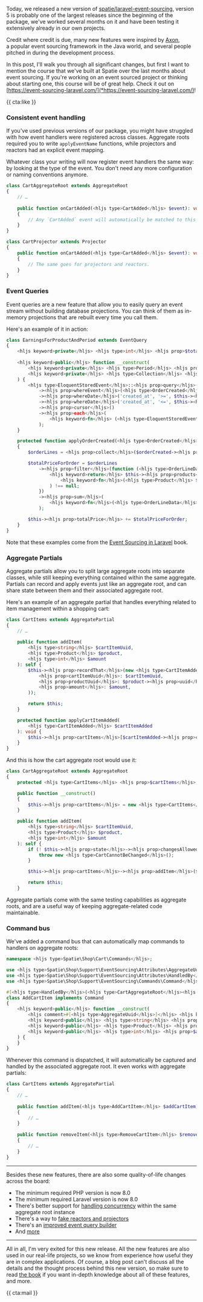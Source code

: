 Today, we released a new version of [spatie/laravel-event-sourcing](*https://github.com/spatie/laravel-event-sourcing), version 5 is probably one of the largest releases since the beginning of the package, we've worked several months on it and have been testing it extensively already in our own projects.

Credit where credit is due, many new features were inspired by [Axon](*https://docs.axoniq.io/reference-guide/),  
a popular event sourcing framework in the Java world, and several people pitched in during the development process.

In this post, I'll walk you through all significant changes, but first I want to mention the course that we've built at Spatie over the last months about event sourcing. If you're working on an event sourced project or thinking about starting one, this course will be of great help. Check it out on [https://event-sourcing-laravel.com/](*https://event-sourcing-laravel.com/)!

{{ cta:like }}

### Consistent event handling

If you've used previous versions of our package, you might have struggled with how event handlers were registered across classes. Aggregate roots required you to write `applyEventName` functions, while projectors and reactors had an explicit event mapping. 

Whatever class your writing will now register event handlers the same way: by looking at the type of the event. You don't need any more configuration or naming conventions anymore. 

```php
class CartAggregateRoot extends AggregateRoot
{
    // …
    
    public function onCartAdded(<hljs type>CartAdded</hljs> $event): void
    {
        // Any `CartAdded` event will automatically be matched to this handler
    }
}
```
```php
class CartProjector extends Projector
{
    public function onCartAdded(<hljs type>CartAdded</hljs> $event): void
    {
        // The same goes for projectors and reactors.
    }
}
```

### Event Queries

Event queries are a new feature that allow you to easily query an event stream without building database projections. You can think of them as in-memory projections that are rebuilt every time you call them. 

Here's an example of it in action:

```php
class EarningsForProductAndPeriod extends EventQuery
{
    <hljs keyword>private</hljs> <hljs type>int</hljs> <hljs prop>$totalPrice</hljs> = 0;
    
    <hljs keyword>public</hljs> function __construct(
        <hljs keyword>private</hljs> <hljs type>Period</hljs> <hljs prop>$period</hljs>,
        <hljs keyword>private</hljs> <hljs type>Collection</hljs> <hljs prop>$products</hljs>
    ) {
        <hljs type>EloquentStoredEvent</hljs>::<hljs prop>query</hljs>()
            -><hljs prop>whereEvent</hljs>(<hljs type>OrderCreated</hljs>::class)
            -><hljs prop>whereDate</hljs>('created_at', '>=', $this-><hljs prop>period</hljs>-><hljs prop>getStart</hljs>())
            -><hljs prop>whereDate</hljs>('created_at', '<=', $this-><hljs prop>period</hljs>-><hljs prop>getEnd</hljs>())
            -><hljs prop>cursor</hljs>()
            -><hljs prop>each</hljs>(
                <hljs keyword>fn</hljs> (<hljs type>EloquentStoredEvent</hljs> $event) => $this-><hljs prop>apply</hljs>($event)
            );
    }

    protected function applyOrderCreated(<hljs type>OrderCreated</hljs> $orderCreated): void 
    {
        $orderLines = <hljs prop>collect</hljs>($orderCreated-><hljs prop>orderData</hljs>-><hljs prop>orderLineData</hljs>);

        $totalPriceForOrder = $orderLines
            -><hljs prop>filter</hljs>(function (<hljs type>OrderLineData</hljs> $orderLineData) {
                <hljs keyword>return</hljs> $this-><hljs prop>products</hljs>-><hljs prop>first</hljs>(
                    <hljs keyword>fn</hljs>(<hljs type>Product</hljs> $product) => $orderLineData-><hljs prop>productEquals</hljs>($product)
                ) !== null;
            })
            -><hljs prop>sum</hljs>(
                <hljs keyword>fn</hljs>(<hljs type>OrderLineData</hljs> $orderLineData) => $orderLineData-><hljs prop>totalPriceIncludingVat</hljs>
            );

        $this-><hljs prop>totalPrice</hljs> += $totalPriceForOrder;
    }
}
```

Note that these examples come from the [Event Sourcing in Laravel](*https://event-sourcing-laravel.com/) book.

### Aggregate Partials

Aggregate partials allow you to split large aggregate roots into separate classes, while still keeping everything contained within the same aggregate. Partials can record and apply events just like an aggregate root, and can share state between them and their associated aggregate root.

Here's an example of an aggregate partial that handles everything related to item management within a shopping cart:

```php
class CartItems extends AggregatePartial
{
    // …
    
    public function addItem(
        <hljs type>string</hljs> $cartItemUuid, 
        <hljs type>Product</hljs> $product, 
        <hljs type>int</hljs> $amount
    ): self {
        $this-><hljs prop>recordThat</hljs>(new <hljs type>CartItemAdded</hljs>(
            <hljs prop>cartItemUuid</hljs>: $cartItemUuid,
            <hljs prop>productUuid</hljs>: $product-><hljs prop>uuid</hljs>,
            <hljs prop>amount</hljs>: $amount,
        ));

        return $this;
    }

    protected function applyCartItemAdded(
        <hljs type>CartItemAdded</hljs> $cartItemAdded
    ): void {
        $this-><hljs prop>cartItems</hljs>[$cartItemAdded-><hljs prop>cartItemUuid</hljs>] = null;
    }
}
```

And this is how the cart aggregate root would use it:

```php
class CartAggregateRoot extends AggregateRoot
{
    protected <hljs type>CartItems</hljs> <hljs prop>$cartItems</hljs>;

    public function __construct()
    {
        $this-><hljs prop>cartItems</hljs> = new <hljs type>CartItems</hljs>($this);
    }

    public function addItem(
        <hljs type>string</hljs> $cartItemUuid,
        <hljs type>Product</hljs> $product,
        <hljs type>int</hljs> $amount
    ): self {
        if (! $this-><hljs prop>state</hljs>-><hljs prop>changesAllowed</hljs>()) {
            throw new <hljs type>CartCannotBeChanged</hljs>();
        }

        $this-><hljs prop>cartItems</hljs>-><hljs prop>addItem</hljs>($cartItemUuid, $product, $amount);

        return $this;
    }
```

Aggregate partials come with the same testing capabilities as aggregate roots, and are a useful way of keeping aggregate-related code maintainable.

### Command bus

We've added a command bus that can automatically map commands to handlers on aggregate roots:

```php
namespace <hljs type>Spatie\Shop\Cart\Commands</hljs>;

use <hljs type>Spatie\Shop\Support\EventSourcing\Attributes\AggregateUuid</hljs>;
use <hljs type>Spatie\Shop\Support\EventSourcing\Attributes\HandledBy</hljs>;
use <hljs type>Spatie\Shop\Support\EventSourcing\Commands\Command</hljs>;

#[<hljs type>HandledBy</hljs>(<hljs type>CartAggregateRoot</hljs><hljs text>::class</hljs>)]
class AddCartItem implements Command
{
    <hljs keyword>public</hljs> function __construct(
        <hljs comment>#[<hljs type>AggregateUuid</hljs>]</hljs> <hljs keyword>public</hljs> <hljs type>string</hljs> <hljs prop>$cartUuid</hljs>,
        <hljs keyword>public</hljs> <hljs type>string</hljs> <hljs prop>$cartItemUuid</hljs>,
        <hljs keyword>public</hljs> <hljs type>Product</hljs> <hljs prop>$product</hljs>,
        <hljs keyword>public</hljs> <hljs type>int</hljs> <hljs prop>$amount</hljs>,
    ) {
    }
}
```

Whenever this command is dispatched, it will automatically be captured and handled by the associated aggregate root. It even works with aggregate partials:

```php
class CartItems extends AggregatePartial
{
    // …
    
    public function addItem(<hljs type>AddCartItem</hljs> $addCartItem): self
    {
        // …
    }
    
    public function removeItem(<hljs type>RemoveCartItem</hljs> $removeCartItem): self
    {
        // …
    }
}    
```

---

Besides these new features, there are also some quality-of-life changes across the board:

- The minimum required PHP version is now 8.0
- The minimum required Laravel version is now 8.0
- There's better support for [handling concurrency](*https://github.com/spatie/laravel-event-sourcing/discussions/214) within the same aggregate root instance
- There's a way to [fake reactors and projectors](*https://github.com/spatie/laravel-event-sourcing/discussions/181)
- There's an [improved event query builder](*https://github.com/spatie/laravel-event-sourcing/blob/v5/src/StoredEvents/Models/EloquentStoredEventQueryBuilder.php)
- And [more](*https://github.com/spatie/laravel-event-sourcing/blob/v5/CHANGELOG.md)

---

All in all, I'm very exited for this new release. All the new features are also used in our real-life projects, so we know from experience how useful they are in complex applications. Of course, a blog post can't discuss all the details and the thought process behind this new version, so make sure to read [the book](*https://event-sourcing-laravel.com/) if you want in-depth knowledge about all of these features, and more.

{{ cta:mail }}
